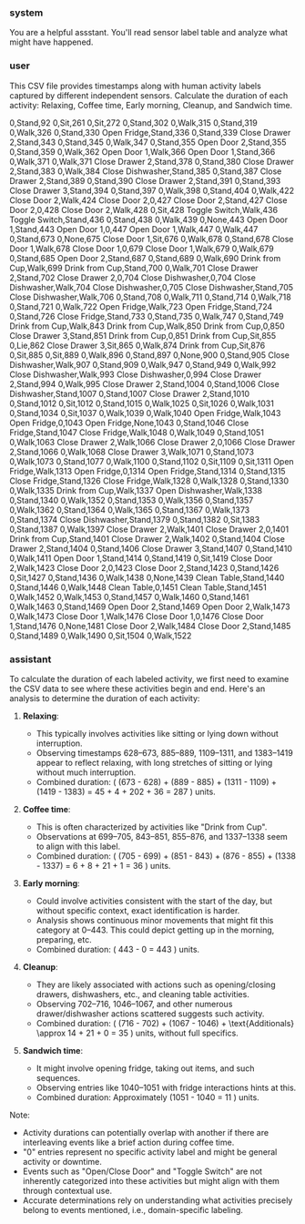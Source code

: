 ### system
You are a helpful assstant. You'll read sensor label table and analyze what might have happened.
### user

This CSV file provides timestamps along with human activity labels captured by different independent sensors.
Calculate the duration of each activity: Relaxing, Coffee time, Early morning, Cleanup, and Sandwich time.
    
0,Stand,92
0,Sit,261
0,Sit,272
0,Stand,302
0,Walk,315
0,Stand,319
0,Walk,326
0,Stand,330
Open Fridge,Stand,336
0,Stand,339
Close Drawer 2,Stand,343
0,Stand,345
0,Walk,347
0,Stand,355
Open Door 2,Stand,355
0,Stand,359
0,Walk,362
Open Door 1,Walk,366
Open Door 1,Stand,366
0,Walk,371
0,Walk,371
Close Drawer 2,Stand,378
0,Stand,380
Close Drawer 2,Stand,383
0,Walk,384
Close Dishwasher,Stand,385
0,Stand,387
Close Drawer 2,Stand,389
0,Stand,390
Close Drawer 2,Stand,391
0,Stand,393
Close Drawer 3,Stand,394
0,Stand,397
0,Walk,398
0,Stand,404
0,Walk,422
Close Door 2,Walk,424
Close Door 2,0,427
Close Door 2,Stand,427
Close Door 2,0,428
Close Door 2,Walk,428
0,Sit,428
Toggle Switch,Walk,436
Toggle Switch,Stand,436
0,Stand,438
0,Walk,439
0,None,443
Open Door 1,Stand,443
Open Door 1,0,447
Open Door 1,Walk,447
0,Walk,447
0,Stand,673
0,None,675
Close Door 1,Sit,676
0,Walk,678
0,Stand,678
Close Door 1,Walk,678
Close Door 1,0,679
Close Door 1,Walk,679
0,Walk,679
0,Stand,685
Open Door 2,Stand,687
0,Stand,689
0,Walk,690
Drink from Cup,Walk,699
Drink from Cup,Stand,700
0,Walk,701
Close Drawer 2,Stand,702
Close Drawer 2,0,704
Close Dishwasher,0,704
Close Dishwasher,Walk,704
Close Dishwasher,0,705
Close Dishwasher,Stand,705
Close Dishwasher,Walk,706
0,Stand,708
0,Walk,711
0,Stand,714
0,Walk,718
0,Stand,721
0,Walk,722
Open Fridge,Walk,723
Open Fridge,Stand,724
0,Stand,726
Close Fridge,Stand,733
0,Stand,735
0,Walk,747
0,Stand,749
Drink from Cup,Walk,843
Drink from Cup,Walk,850
Drink from Cup,0,850
Close Drawer 3,Stand,851
Drink from Cup,0,851
Drink from Cup,Sit,855
0,Lie,862
Close Drawer 3,Sit,865
0,Walk,874
Drink from Cup,Sit,876
0,Sit,885
0,Sit,889
0,Walk,896
0,Stand,897
0,None,900
0,Stand,905
Close Dishwasher,Walk,907
0,Stand,909
0,Walk,947
0,Stand,949
0,Walk,992
Close Dishwasher,Walk,993
Close Dishwasher,0,994
Close Drawer 2,Stand,994
0,Walk,995
Close Drawer 2,Stand,1004
0,Stand,1006
Close Dishwasher,Stand,1007
0,Stand,1007
Close Drawer 2,Stand,1010
0,Stand,1012
0,Sit,1012
0,Stand,1015
0,Walk,1025
0,Sit,1026
0,Walk,1031
0,Stand,1034
0,Sit,1037
0,Walk,1039
0,Walk,1040
Open Fridge,Walk,1043
Open Fridge,0,1043
Open Fridge,None,1043
0,Stand,1046
Close Fridge,Stand,1047
Close Fridge,Walk,1048
0,Walk,1049
0,Stand,1051
0,Walk,1063
Close Drawer 2,Walk,1066
Close Drawer 2,0,1066
Close Drawer 2,Stand,1066
0,Walk,1068
Close Drawer 3,Walk,1071
0,Stand,1073
0,Walk,1073
0,Stand,1077
0,Walk,1100
0,Stand,1102
0,Sit,1109
0,Sit,1311
Open Fridge,Walk,1313
Open Fridge,0,1314
Open Fridge,Stand,1314
0,Stand,1315
Close Fridge,Stand,1326
Close Fridge,Walk,1328
0,Walk,1328
0,Stand,1330
0,Walk,1335
Drink from Cup,Walk,1337
Open Dishwasher,Walk,1338
0,Stand,1340
0,Walk,1352
0,Stand,1353
0,Walk,1356
0,Stand,1357
0,Walk,1362
0,Stand,1364
0,Walk,1365
0,Stand,1367
0,Walk,1373
0,Stand,1374
Close Dishwasher,Stand,1379
0,Stand,1382
0,Sit,1383
0,Stand,1387
0,Walk,1397
Close Drawer 2,Walk,1401
Close Drawer 2,0,1401
Drink from Cup,Stand,1401
Close Drawer 2,Walk,1402
0,Stand,1404
Close Drawer 2,Stand,1404
0,Stand,1406
Close Drawer 3,Stand,1407
0,Stand,1410
0,Walk,1411
Open Door 1,Stand,1414
0,Stand,1419
0,Sit,1419
Close Door 2,Walk,1423
Close Door 2,0,1423
Close Door 2,Stand,1423
0,Stand,1426
0,Sit,1427
0,Stand,1436
0,Walk,1438
0,None,1439
Clean Table,Stand,1440
0,Stand,1446
0,Walk,1448
Clean Table,0,1451
Clean Table,Stand,1451
0,Walk,1452
0,Walk,1453
0,Stand,1457
0,Walk,1460
0,Stand,1461
0,Walk,1463
0,Stand,1469
Open Door 2,Stand,1469
Open Door 2,Walk,1473
0,Walk,1473
Close Door 1,Walk,1476
Close Door 1,0,1476
Close Door 1,Stand,1476
0,None,1481
Close Door 2,Walk,1484
Close Door 2,Stand,1485
0,Stand,1489
0,Walk,1490
0,Sit,1504
0,Walk,1522

### assistant
To calculate the duration of each labeled activity, we first need to examine the CSV data to see where these activities begin and end. Here's an analysis to determine the duration of each activity:

1. **Relaxing**: 
   - This typically involves activities like sitting or lying down without interruption.
   - Observing timestamps 628–673, 885–889, 1109–1311, and 1383–1419 appear to reflect relaxing, with long stretches of sitting or lying without much interruption.
   - Combined duration: \( (673 - 628) + (889 - 885) + (1311 - 1109) + (1419 - 1383) = 45 + 4 + 202 + 36 = 287 \) units.

2. **Coffee time**: 
   - This is often characterized by activities like "Drink from Cup".
   - Observations at 699–705, 843–851, 855–876, and 1337–1338 seem to align with this label.
   - Combined duration: \( (705 - 699) + (851 - 843) + (876 - 855) + (1338 - 1337) = 6 + 8 + 21 + 1 = 36 \) units.

3. **Early morning**: 
   - Could involve activities consistent with the start of the day, but without specific context, exact identification is harder.
   - Analysis shows continuous minor movements that might fit this category at 0–443. This could depict getting up in the morning, preparing, etc.
   - Combined duration: \( 443 - 0 = 443 \) units.

4. **Cleanup**: 
   - They are likely associated with actions such as opening/closing drawers, dishwashers, etc., and cleaning table activities.
   - Observing 702–716, 1046–1067, and other numerous drawer/dishwasher actions scattered suggests such activity.
   - Combined duration: \( (716 - 702) + (1067 - 1046) + \text{Additionals} \approx 14 + 21 + 0 = 35 \) units, without full specifics.

5. **Sandwich time**: 
   - It might involve opening fridge, taking out items, and such sequences.
   - Observing entries like 1040–1051 with fridge interactions hints at this.
   - Combined duration: Approximately \(1051 - 1040 = 11 \) units.

Note: 
- Activity durations can potentially overlap with another if there are interleaving events like a brief action during coffee time.
- "0" entries represent no specific activity label and might be general activity or downtime.
- Events such as "Open/Close Door" and "Toggle Switch" are not inherently categorized into these activities but might align with them through contextual use.
- Accurate determinations rely on understanding what activities precisely belong to events mentioned, i.e., domain-specific labeling.
